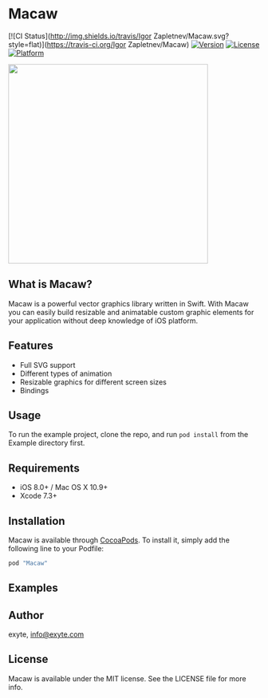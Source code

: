 # Macaw

[![CI Status](http://img.shields.io/travis/Igor Zapletnev/Macaw.svg?style=flat)](https://travis-ci.org/Igor Zapletnev/Macaw)
[![Version](https://img.shields.io/cocoapods/v/Macaw.svg?style=flat)](http://cocoapods.org/pods/Macaw)
[![License](https://img.shields.io/cocoapods/l/Macaw.svg?style=flat)](http://cocoapods.org/pods/Macaw)
[![Platform](https://img.shields.io/cocoapods/p/Macaw.svg?style=flat)](http://cocoapods.org/pods/Macaw)

<img src="https://github.com/exyte/Macaw/blob/master/logo.png" width="400">

## What is Macaw?

Macaw is a powerful vector graphics library written in Swift. With Macaw you can easily build resizable and animatable custom graphic elements for your application without deep knowledge of iOS platform.

## Features
* Full SVG support
* Different types of animation
* Resizable graphics for different screen sizes
* Bindings

## Usage

To run the example project, clone the repo, and run `pod install` from the Example directory first.

## Requirements

* iOS 8.0+ / Mac OS X 10.9+
* Xcode 7.3+

## Installation

Macaw is available through [CocoaPods](http://cocoapods.org). To install
it, simply add the following line to your Podfile:

```ruby
pod "Macaw"
```

## Examples

## Author

exyte, [info@exyte.com](mailto:info@exyte.com)

## License

Macaw is available under the MIT license. See the LICENSE file for more info.
